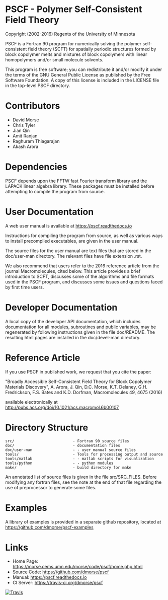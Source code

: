 # PSCF - Polymer Self-Consistent Field Theory

Copyright (2002-2016) Regents of the University of Minnesota

PSCF is a Fortran 90 program for numerically solving the polymer
self-consistent field theory (SCFT) for spatially periodic structures 
formed by block copolymer melts and mixtures of block copolymers with
linear homopolymers and/or small molecule solvents.

This program is free software; you can redistribute it and/or modify
it under the terms of the GNU General Public License as published by
the Free Software Foundation. A copy of this license is included in
the LICENSE file in the top-level PSCF directory.

# Contributors

- David Morse
- Chris Tyler
- Jian Qin
- Amit Ranjan
- Raghuram Thiagarajan
- Akash Arora

# Dependencies

PSCF depends upon the FFTW fast Fourier transform library and the
LAPACK linear algebra library.  These packages must be installed
before attempting to compile the program from source.

# User Documentation

A web user manual is available at https://pscf.readthedocs.io

Instructions for compiling the program from source, as well as various
ways to install precompiled executables, are given in the user manual.

The source files for the user manual are text files that are stored in
the doc/user-man directory. The relevant files have file extension .rst.

We also recommend that users refer to the 2016 reference article from the 
journal Macromolecules, cited below. This article provides a brief introduction 
to SCFT, discusses some of the algorithms and file formats used in the PSCF 
program, and discusses some issues and questions faced by first time users.

# Developer Documentation

A local copy of the developer API documentation, which includes
documentation for all modules, subroutines and public variables, may
be regenerated by following instructions given in the file doc/README.
The resulting html pages are installed in the doc/devel-man directory.

# Reference Article 

If you use PSCF in published work, we request that you cite the paper:

"Broadly Accessible Self-Consistent Field Theory for Block Copolymer
Materials Discovery", A. Arora, J. Qin, D.C. Morse, K.T. Delaney,
G.H. Fredrickson, F.S. Bates and K.D. Dorfman, 
Macromolecules 49, 4675 (2016)

available electronically at http://pubs.acs.org/doi/10.1021/acs.macromol.6b00107

# Directory Structure

    src/                          - Fortran 90 source files
    doc/                          - documentation files
    doc/user-man                  - - user manual source files
    tools/                        - Tools for processing output and source
    tools/matlab                  - - matlab scripts for visualization
    tools/python                  - - python modules
    make/                         - build directory for make

An annotated list of source files is given in the file src/SRC_FILES.
Before modifying any fortran files, see the note at the end of that
file regarding the use of preprocessor to generate some files.

# Examples

A library of examples is provided in a separate github repository,
located at https://github.com/dmorse/pscf-examples

# Links

  - Home Page:    https://morse.cems.umn.edu/morse/code/pscf/home.php.html
  - Source Code:  https://github.com/dmorse/pscf
  - Manual:       https://pscf.readthedocs.io
  - CI Server:    https://travis-ci.org/dmorse/pscf


[buildstatus_image_travis]: https://travis-ci.org/dmorse/pscf.svg?branch=master
[travisci]: https://travis-ci.org/dmorse/pscf

[![Travis][buildstatus_image_travis]][travisci]

